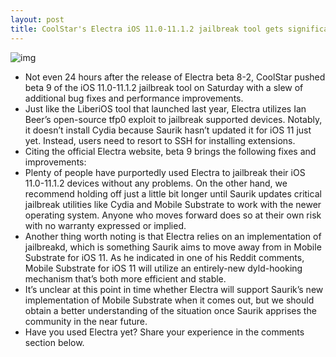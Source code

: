 ```yaml
---
layout: post
title: CoolStar's Electra iOS 11.0-11.1.2 jailbreak tool gets significant improvements in beta 9
---
```

![img](http://media.idownloadblog.com/wp-content/uploads/2018/01/Electra-by-CoolStar-Jailbreak.jpg)
* Not even 24 hours after the release of Electra beta 8-2, CoolStar pushed beta 9 of the iOS 11.0-11.1.2 jailbreak tool on Saturday with a slew of additional bug fixes and performance improvements.
* Just like the LiberiOS tool that launched last year, Electra utilizes Ian Beer’s open-source tfp0 exploit to jailbreak supported devices. Notably, it doesn’t install Cydia because Saurik hasn’t updated it for iOS 11 just yet. Instead, users need to resort to SSH for installing extensions.
* Citing the official Electra website, beta 9 brings the following fixes and improvements:
* Plenty of people have purportedly used Electra to jailbreak their iOS 11.0-11.1.2 devices without any problems. On the other hand, we recommend holding off just a little bit longer until Saurik updates critical jailbreak utilities like Cydia and Mobile Substrate to work with the newer operating system. Anyone who moves forward does so at their own risk with no warranty expressed or implied.
* Another thing worth noting is that Electra relies on an implementation of jailbreakd, which is something Saurik aims to move away from in Mobile Substrate for iOS 11. As he indicated in one of his Reddit comments, Mobile Substrate for iOS 11 will utilize an entirely-new dyld-hooking mechanism that’s both more efficient and stable.
* It’s unclear at this point in time whether Electra will support Saurik’s new implementation of Mobile Substrate when it comes out, but we should obtain a better understanding of the situation once Saurik apprises the community in the near future.
* Have you used Electra yet? Share your experience in the comments section below.


